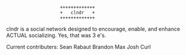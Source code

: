 						+++++++++++++
						+	clndr	+
						+++++++++++++   

clndr is a social network designed to encourage, enable, and enhance ACTUAL socializing. Yes, that was 3 e's.

Current contributers:
Sean Rabaut
Brandon Max
Josh Curl
